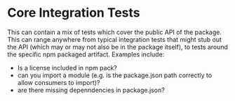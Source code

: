 # Core Integration Tests
This can contain a mix of tests which cover the public API of the package. This can range anywhere from typical integration tests that might stub out the API (which may or may not also be in the package itself), to tests around the specific npm packaged artifact. Examples include:
- Is a license included in npm pack?
- can you import a module (e.g. is the package.json path correctly to allow consumers to import)?
- are there missing depenndencies in package.json?
